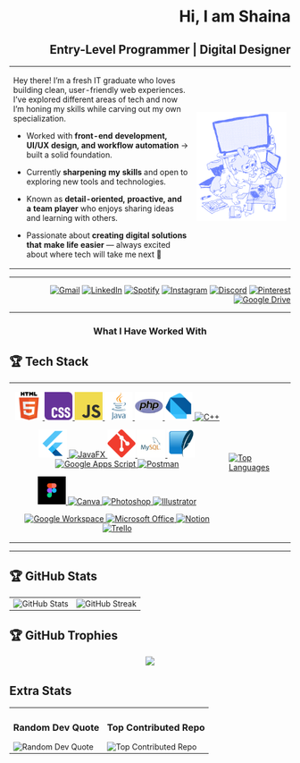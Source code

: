 <!-- Cover Photo -->
<p align="center">
 <!-- <img src="https://github.com/shaina-pachica/shaina-pachica/blob/main/assets/cover1.jpg" alt="Cover Photo"> -->
</p>


<h1 align="right">Hi, I am Shaina </h1>
<h2 align="right"> Entry-Level Programmer | Digital Designer </h2>


<table border="0">
  <tr>
    <!-- Left Column -->
    <td width="65%" valign="top">
      
Hey there! I’m a fresh IT graduate who loves building clean, user-friendly web experiences.  
I’ve explored different areas of tech and now I’m honing my skills while carving out my own specialization.  

- Worked with **front-end development, UI/UX design, and workflow automation** → built a solid foundation.  
- Currently **sharpening my skills** and open to exploring new tools and technologies.  
- Known as **detail-oriented, proactive, and a team player** who enjoys sharing ideas and learning with others.  
- Passionate about **creating digital solutions that make life easier** — always excited about where tech will take me next 🚀  

    </td>

    <!-- Right Column -->
    <td width="35%" align="center">
      <img src="https://github.com/shaina-pachica/shaina-pachica/blob/main/assets/img.png" alt="Your Picture" width="250" style="border-radius: 0;"/>
    </td>
  </tr>
</table>


<hr>

<div align="right">

[![Gmail](https://img.shields.io/badge/Gmail-D14836?style=for-the-badge&logo=gmail&logoColor=white)](mailto:shainapachica@gmail.com)
[![LinkedIn](https://img.shields.io/badge/LinkedIn-0077B5?style=for-the-badge&logo=linkedin&logoColor=white)](https://linkedin.com/in/shainapachica)
[![Spotify](https://img.shields.io/badge/Spotify-1DB954?style=for-the-badge&logo=spotify&logoColor=white)](https://open.spotify.com/user/shaina..pachica?si=a85388e91335471e)
[![Instagram](https://img.shields.io/badge/Instagram-E4405F?style=for-the-badge&logo=instagram&logoColor=white)](https://instagram.com/eu4iex)
[![Discord](https://img.shields.io/badge/Discord-5865F2?style=for-the-badge&logo=discord&logoColor=white)](https://discordapp.com/users/746004866824142921)
[![Pinterest](https://img.shields.io/badge/Pinterest-BD081C?style=for-the-badge&logo=pinterest&logoColor=white)](https://ph.pinterest.com/novumbr/)
[![Google Drive](https://img.shields.io/badge/Creative%20Portfolio-4285F4?style=for-the-badge&logo=googledrive&logoColor=white)](https://drive.google.com/file/d/1wNiWVCWOv2xPwrxvOdXZp-9PoCddet1G/view?usp=sharing)

</div>

<hr>

<h3 align="center">What I Have Worked With</h3>

## 🏆 Tech Stack

<table align="center">
  <tr>
    <td>
     <!-- Languages -->
<p align="center">
  <a href="https://developer.mozilla.org/en-US/docs/Web/HTML" target="_blank" rel="noreferrer">
    <img src="https://raw.githubusercontent.com/github/explore/main/topics/html/html.png" alt="HTML" width="50" height="50"/>
  </a>
  <a href="https://developer.mozilla.org/en-US/docs/Web/CSS" target="_blank" rel="noreferrer">
    <img src="https://raw.githubusercontent.com/github/explore/main/topics/css/css.png" alt="CSS" width="50" height="50"/>
  </a>
  <a href="https://developer.mozilla.org/en-US/docs/Web/JavaScript" target="_blank" rel="noreferrer">
    <img src="https://raw.githubusercontent.com/github/explore/main/topics/javascript/javascript.png" alt="JavaScript" width="50" height="50"/>
  </a>
  <a href="https://www.java.com/" target="_blank" rel="noreferrer">
    <img src="https://raw.githubusercontent.com/github/explore/main/topics/java/java.png" alt="Java" width="50" height="50"/>
  </a>
  <a href="https://www.php.net/" target="_blank" rel="noreferrer">
    <img src="https://raw.githubusercontent.com/github/explore/main/topics/php/php.png" alt="PHP" width="50" height="50"/>
  </a>
  <a href="https://dart.dev/" target="_blank" rel="noreferrer">
    <img src="https://raw.githubusercontent.com/github/explore/main/topics/dart/dart.png" alt="Dart" width="50" height="50"/>
  </a>
  <a href="https://isocpp.org/" target="_blank" rel="noreferrer">
    <img src="https://raw.githubusercontent.com/isocpp/logos/master/cpp_logo.png" alt="C++" width="50" height="50"/>
  </a>
</p>
 
<!-- Frameworks & Tools -->
<p align="center">
  <a href="https://flutter.dev/" target="_blank" rel="noreferrer">
    <img src="https://raw.githubusercontent.com/github/explore/main/topics/flutter/flutter.png" alt="Flutter" width="50" height="50"/>
  </a>
  <a href="https://openjfx.io/" target="_blank" rel="noreferrer">
    <img src="https://cdn.jsdelivr.net/gh/devicons/devicon/icons/java/java-original.svg" alt="JavaFX" width="50" height="50"/>
  </a>
  <a href="https://git-scm.com/" target="_blank" rel="noreferrer">
    <img src="https://raw.githubusercontent.com/github/explore/main/topics/git/git.png" alt="Git" width="50" height="50"/>
  </a>
  <a href="https://www.mysql.com/" target="_blank" rel="noreferrer">
    <img src="https://raw.githubusercontent.com/github/explore/main/topics/mysql/mysql.png" alt="MySQL" width="50" height="50"/>
  </a>
  <a href="https://www.sqlite.org/" target="_blank" rel="noreferrer">
    <img src="https://raw.githubusercontent.com/github/explore/main/topics/sqlite/sqlite.png" alt="SQLite" width="50" height="50"/>
  </a>
  <a href="https://developers.google.com/apps-script" target="_blank" rel="noreferrer">
    <img src="https://upload.wikimedia.org/wikipedia/commons/2/2f/Google_Apps_Script.svg" alt="Google Apps Script" width="50" height="50"/>
  </a>
 <a href="https://www.postman.com/" target="_blank" rel="noreferrer"><img src="https://www.vectorlogo.zone/logos/getpostman/getpostman-icon.svg" alt="Postman" width="50" height="50"/></a>
</p>

<!-- Design & UI/UX -->
<p align="center">
  <a href="https://www.figma.com/" target="_blank" rel="noreferrer">
    <img src="https://raw.githubusercontent.com/github/explore/main/topics/figma/figma.png" alt="Figma" width="50" height="50"/>
  </a>
  <a href="https://www.canva.com/" target="_blank" rel="noreferrer">
    <img src="https://cdn.jsdelivr.net/gh/devicons/devicon/icons/canva/canva-original.svg" alt="Canva" width="50" height="50"/>
  </a>
  <a href="https://www.adobe.com/products/photoshop.html" target="_blank" rel="noreferrer">
    <img src="https://upload.wikimedia.org/wikipedia/commons/a/af/Adobe_Photoshop_CC_icon.svg" alt="Photoshop" width="50" height="50"/>
  </a>
  <a href="https://www.adobe.com/products/illustrator.html" target="_blank" rel="noreferrer">
    <img src="https://upload.wikimedia.org/wikipedia/commons/f/fb/Adobe_Illustrator_CC_icon.svg" alt="Illustrator" width="50" height="50"/>
  </a>
</p>

<!-- Productivity -->
<p align="center">
  <a href="https://workspace.google.com/" target="_blank" rel="noreferrer">
    <img src="https://cdn.jsdelivr.net/gh/devicons/devicon/icons/googlecloud/googlecloud-original.svg" alt="Google Workspace" width="50" height="50"/>
  </a>
  <a href="https://www.microsoft.com/microsoft-365" target="_blank" rel="noreferrer">
    <img src="https://img.icons8.com/color/48/000000/microsoft-office-2019.png" alt="Microsoft Office" width="50" height="50"/>
  </a>
  <a href="https://www.notion.so/" target="_blank" rel="noreferrer">
    <img src="https://upload.wikimedia.org/wikipedia/commons/4/45/Notion_app_logo.png" alt="Notion" width="50" height="50"/>
  </a>
  <a href="https://trello.com/" target="_blank" rel="noreferrer">
    <img src="https://cdn.jsdelivr.net/gh/devicons/devicon/icons/trello/trello-plain.svg" alt="Trello" width="50" height="50"/>
  </a>
</p>
    </td>
    <td>
      <a href="https://github.com/shaina-pachica/github-readme-stats">
        <img src="https://github-readme-stats.vercel.app/api/top-langs/?username=shaina-pachica&layout=compact&theme=tokyonight&hide_border=true&card_width=500px&show_icons=true" alt="Top Languages"/>
      </a>
    </td>
  </tr>
</table>

---

## 🏆 GitHub Stats
<table align="center">
  <tr>
    <td>
      <img src="https://github-readme-stats.vercel.app/api?username=shaina-pachica&show_icons=true&theme=tokyonight&hide_border=true&rank_icon=github" alt="GitHub Stats"/>
    </td>
    <td>
      <img src="https://github-readme-streak-stats.herokuapp.com/?user=shaina-pachica&theme=tokyonight&hide_border=true" alt="GitHub Streak"/>
    </td>
  </tr>
</table>

## 🏆 GitHub Trophies
<div align="center">
 
![](https://github-profile-trophy.vercel.app/?username=shaina-pachica&theme=tokyonight&no-frame=false&no-bg=true&margin-w=4)

</div>

## Extra Stats
<table align="center">
  <tr>
    <td>
      <h3 align="center">Random Dev Quote</h3>
      <img src="https://quotes-github-readme.vercel.app/api?type=horizontal&theme=tokyonight" alt="Random Dev Quote"/>
    </td>
    <td>
      <h3 align="center">Top Contributed Repo</h3>
      <img src="https://github-contributor-stats.vercel.app/api?username=shaina-pachica&limit=5&theme=tokyonight&combine_all_yearly_contributions=true&hide_border=true" alt="Top Contributed Repo"/>
    </td>
  </tr>
</table>


